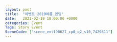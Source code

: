 ```yaml
---
layout: post
title:  "이벤트_2019여름_엔딩"
date:   2021-02-19 18:00:00 +0000
categories: Event
Tags: Story Event
SceneCode: ["scene_evt190627_cp0_q2_s10,7429311"]
---
```

